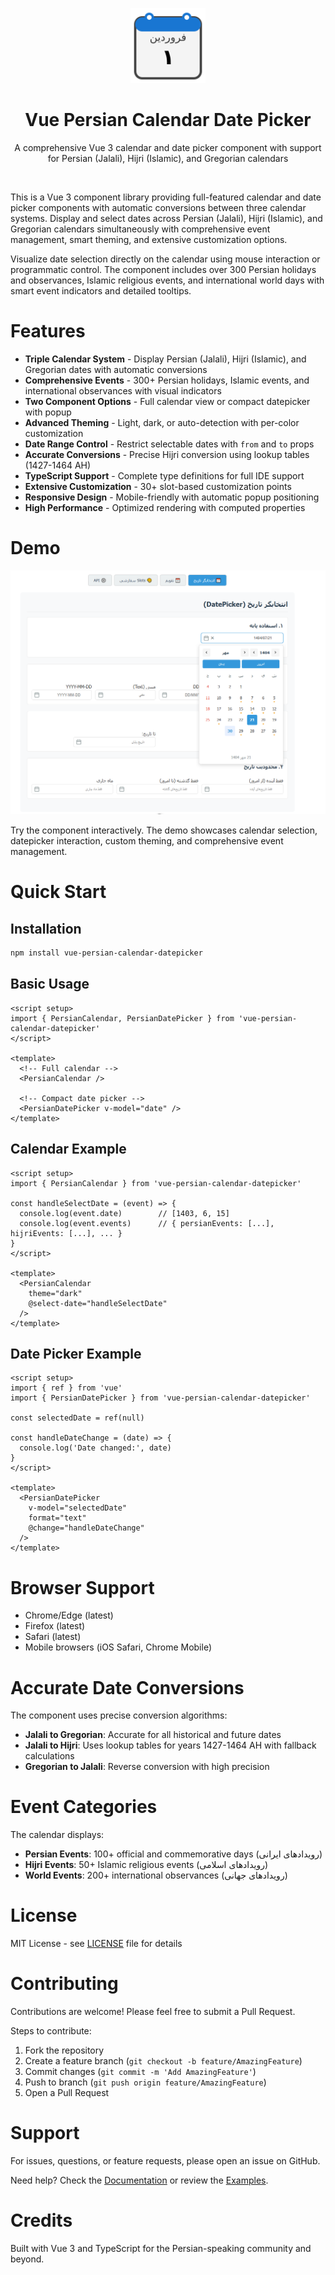 <p align="center">
    <img src="./docs/docs/.vuepress/public/logo.svg" alt="Vue Persian Calendar | Persian Date Picker" title="Vue Persian Calendar | Persian Date Picker" width="120" />
</p>

<h1 align="center">Vue Persian Calendar Date Picker</h1>

<p align="center" width="300px">
A comprehensive Vue 3 calendar and date picker component with support for Persian (Jalali), Hijri (Islamic), and Gregorian calendars
</p>

<br/>

This is a Vue 3 component library providing full-featured calendar and date picker components with automatic conversions between three calendar systems. Display and select dates across Persian (Jalali), Hijri (Islamic), and Gregorian calendars simultaneously with comprehensive event management, smart theming, and extensive customization options.

Visualize date selection directly on the calendar using mouse interaction or programmatic control. The component includes over 300 Persian holidays and observances, Islamic religious events, and international world days with smart event indicators and detailed tooltips.

# Features

- **Triple Calendar System** - Display Persian (Jalali), Hijri (Islamic), and Gregorian dates with automatic conversions
- **Comprehensive Events** - 300+ Persian holidays, Islamic events, and international observances with visual indicators
- **Two Component Options** - Full calendar view or compact datepicker with popup
- **Advanced Theming** - Light, dark, or auto-detection with per-color customization
- **Date Range Control** - Restrict selectable dates with `from` and `to` props
- **Accurate Conversions** - Precise Hijri conversion using lookup tables (1427-1464 AH)
- **TypeScript Support** - Complete type definitions for full IDE support
- **Extensive Customization** - 30+ slot-based customization points
- **Responsive Design** - Mobile-friendly with automatic popup positioning
- **High Performance** - Optimized rendering with computed properties

# Demo

![Vue Persian Calendar Demo](./docs/docs/.vuepress/public/images/demo.png)

Try the component interactively. The demo showcases calendar selection, datepicker interaction, custom theming, and comprehensive event management.

# Quick Start

## Installation

```bash
npm install vue-persian-calendar-datepicker
```

## Basic Usage

```vue
<script setup>
import { PersianCalendar, PersianDatePicker } from 'vue-persian-calendar-datepicker'
</script>

<template>
  <!-- Full calendar -->
  <PersianCalendar />
  
  <!-- Compact date picker -->
  <PersianDatePicker v-model="date" />
</template>
```

## Calendar Example

```vue
<script setup>
import { PersianCalendar } from 'vue-persian-calendar-datepicker'

const handleSelectDate = (event) => {
  console.log(event.date)        // [1403, 6, 15]
  console.log(event.events)      // { persianEvents: [...], hijriEvents: [...], ... }
}
</script>

<template>
  <PersianCalendar
    theme="dark"
    @select-date="handleSelectDate"
  />
</template>
```

## Date Picker Example

```vue
<script setup>
import { ref } from 'vue'
import { PersianDatePicker } from 'vue-persian-calendar-datepicker'

const selectedDate = ref(null)

const handleDateChange = (date) => {
  console.log('Date changed:', date)
}
</script>

<template>
  <PersianDatePicker
    v-model="selectedDate"
    format="text"
    @change="handleDateChange"
  />
</template>
```

# Browser Support

- Chrome/Edge (latest)
- Firefox (latest)
- Safari (latest)
- Mobile browsers (iOS Safari, Chrome Mobile)

# Accurate Date Conversions

The component uses precise conversion algorithms:

- **Jalali to Gregorian**: Accurate for all historical and future dates
- **Jalali to Hijri**: Uses lookup tables for years 1427-1464 AH with fallback calculations
- **Gregorian to Jalali**: Reverse conversion with high precision

# Event Categories

The calendar displays:

- **Persian Events**: 100+ official and commemorative days (رویدادهای ایرانی)
- **Hijri Events**: 50+ Islamic religious events (رویدادهای اسلامی)
- **World Events**: 200+ international observances (رویدادهای جهانی)

# License

MIT License - see [LICENSE](./LICENSE) file for details

# Contributing

Contributions are welcome! Please feel free to submit a Pull Request.

Steps to contribute:
1. Fork the repository
2. Create a feature branch (`git checkout -b feature/AmazingFeature`)
3. Commit changes (`git commit -m 'Add AmazingFeature'`)
4. Push to branch (`git push origin feature/AmazingFeature`)
5. Open a Pull Request

# Support

For issues, questions, or feature requests, please open an issue on GitHub.

Need help? Check the [Documentation](https://vue-persian-calendar.vercel.app/) or review the [Examples](./docs/docs/README.md).

# Credits

Built with Vue 3 and TypeScript for the Persian-speaking community and beyond.
